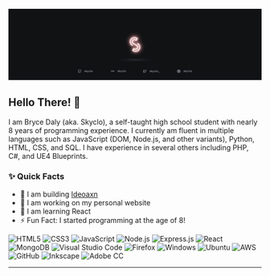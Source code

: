 <html align="left">
<p align="center">
  <img src="https://raw.githubusercontent.com/Skyclo/Skyclo/master/glowbanner_git.png">
</p>
<!--![Visits Badge](https://badges.pufler.dev/visits/skyclo/git-badges)-->

<h2>Hello There! 👋</h2>
<p>I am Bryce Daly (aka. Skyclo), a self-taught high school student with nearly 8 years of programming experience. I currently am fluent in multiple languages such as JavaScript (DOM, Node.js, and other variants), Python, HTML, CSS, and SQL. I have experience in several others including PHP, C#, and UE4 Blueprints.</p>
<h3>✨ Quick Facts</h3>

- 🚀 I am building [Ideoaxn](https://github.com/ideoxan)
- 💪 I am working on my personal website
- 🧠 I am learning React
- ⚡ Fun Fact: I started programming at the age of 8!

![HTML5](https://img.shields.io/badge/-HTML5-%23E44D26?style=flat-square&logo=html5&logoColor=white)
![CSS3](https://img.shields.io/badge/-CSS3-%232965f1?style=flat-square&logo=css3&logoColor=white)
![JavaScript](https://img.shields.io/badge/-JavaScript-%23F7DF1E?style=flat-square&logo=javascript&logoColor=black)
![Node.js](https://img.shields.io/badge/-Node.js-%2343853D?style=flat-square&logo=node.js&logoColor=white)
![Express.js](https://img.shields.io/badge/-Express.js-black?style=flat-square&logo=express&logoColor=white)
![React](https://img.shields.io/badge/-React-%2361DAFB?style=flat-square&logo=react&logoColor=black)
![MongoDB](https://img.shields.io/badge/-MongoDB-%2347A248?style=flat-square&logo=mongodb&logoColor=white)
![Visual Studio Code](https://img.shields.io/badge/-VS%20Code-blue?style=flat-square&logo=visual-studio-code&logoColor=white)
![Firefox](https://img.shields.io/badge/-Firefox-%23FF7139?style=flat-square&logo=firefox-browser&logoColor=white)
![Windows](https://img.shields.io/badge/-Windows-blue?style=flat-square&logo=windows&logoColor=white)
![Ubuntu](https://img.shields.io/badge/-Ubuntu-orange?style=flat-square&logo=ubuntu&logoColor=white)
![AWS](https://img.shields.io/badge/-AWS-%23FF9900?style=flat-square&logo=amazon-aws&logoColor=white)
![GitHub](https://img.shields.io/badge/-GitHub-%23212121?style=flat-square&logo=github&logoColor=white)
![Inkscape](https://img.shields.io/badge/-Inkscape-grey?style=flat-square&logo=inkscape&logoColor=white)
![Adobe CC](https://img.shields.io/badge/-Adobe%20CC%20Suite-%23FF0000?style=flat-square&logo=adobe&logoColor=white)
<br><hr>
</html>

